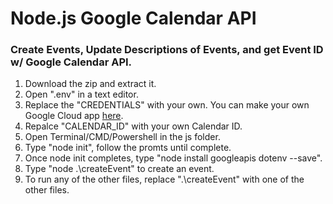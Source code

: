 # Node.js Google Calendar API

### Create Events, Update Descriptions of Events, and get Event ID w/ Google Calendar API.

1. Download the zip and extract it.
2. Open ".env" in a text editor.
3. Replace the "CREDENTIALS" with your own. You can make your own Google Cloud app [here](https://console.cloud.google.com/).
4. Repalce "CALENDAR_ID" with your own Calendar ID.
5. Open Terminal/CMD/Powershell in the js folder.
6. Type "node init", follow the promts until complete.
7. Once node init completes, type "node install googleapis dotenv --save".
8. Type "node .\createEvent" to create an event.
9. To run any of the other files, replace ".\createEvent" with one of the other files.